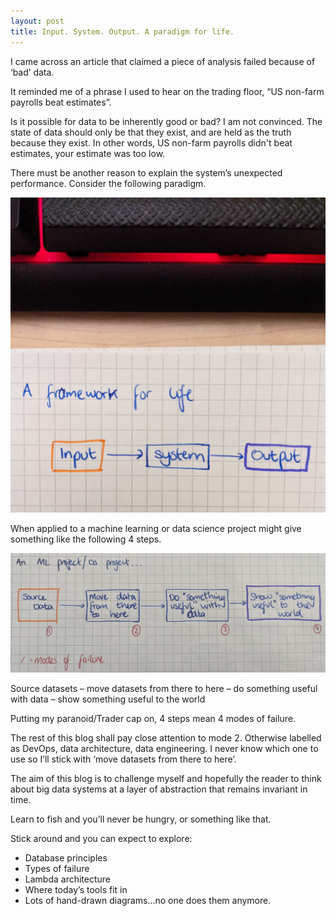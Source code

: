 ```yaml
---
layout: post
title: Input. System. Output. A paradigm for life.
---
```

I came across an article that claimed a piece of analysis failed because of ‘bad’ data. 

It reminded me of a phrase I used to hear on the trading floor, “US non-farm payrolls beat estimates”.

Is it possible for data to be inherently good or bad? I am not convinced. The state of data should only be that they 
exist, and are held as the truth because they exist. In other words, US non-farm payrolls didn't beat estimates, your 
estimate was too low.

There must be another reason to explain the system’s unexpected performance. Consider the following paradigm.

![input,system,output](/images/blog_01_2021/PXL_20210122_185257907~2.jpg)

When applied to a machine learning or data science project might give something like the following 4 steps.

![input,system,output](/images/blog_01_2021/PXL_20210125_144448228~3.jpg)

Source datasets – move datasets from there to here – do something useful with data – show something useful to the world

Putting my paranoid/Trader cap on, 4 steps mean 4 modes of failure. 

The rest of this blog shall pay close attention to mode 2. Otherwise labelled as DevOps, data architecture, data engineering. I never know which one to use so I’ll stick with ‘move datasets from there to here’.

The aim of this blog is to challenge myself and hopefully the reader to think about big data systems at a layer of abstraction that remains invariant in time.

Learn to fish and you’ll never be hungry, or something like that.

Stick around and you can expect to explore:
* Database principles
* Types of failure
* Lambda architecture
* Where today’s tools fit in
* Lots of hand-drawn diagrams...no one does them anymore.

<!---

layout: post
title: You're up and running!

Next you can update your site name, avatar and other options using the _config.yml file in the root of your repository (shown below).

![_config.yml]({{ site.baseurl }}/images/config.png)

The easiest way to make your first post is to edit this one. Go into /_posts/ and update the Hello World markdown file. For more instructions head over to the [Jekyll Now repository](https://github.com/barryclark/jekyll-now) on GitHub.
--->